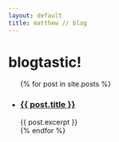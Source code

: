 ```yaml
---
layout: default
title: matthew // blog
---
```


# blogtastic!
<ul>
  {% for post in site.posts %}
    <li>
      <h3><a href="{{ post.url }}" target="_self">{{ post.title }}</a></h3>
      {{ post.excerpt }}
    </li>
  {% endfor %}
</ul>